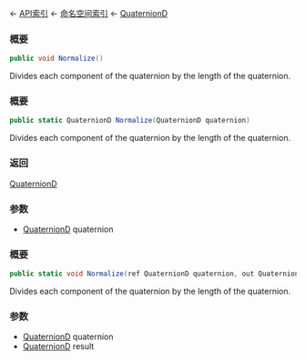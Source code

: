 ← [API索引](Api-Index) ← [命名空间索引](Namespace-Index) ← [QuaternionD](VRageMath.QuaternionD)

### 概要

```csharp
public void Normalize()
```

Divides each component of the quaternion by the length of the quaternion.

### 概要

```csharp
public static QuaternionD Normalize(QuaternionD quaternion)
```

Divides each component of the quaternion by the length of the quaternion.

### 返回

[QuaternionD](VRageMath.QuaternionD)

### 参数

* [QuaternionD](VRageMath.QuaternionD) quaternion
### 概要

```csharp
public static void Normalize(ref QuaternionD quaternion, out QuaternionD result)
```

Divides each component of the quaternion by the length of the quaternion.

### 参数

* [QuaternionD](VRageMath.QuaternionD) quaternion
* [QuaternionD](VRageMath.QuaternionD) result
